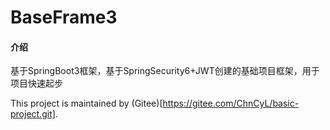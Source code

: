# BaseFrame3

#### 介绍
基于SpringBoot3框架，基于SpringSecurity6+JWT创建的基础项目框架，用于项目快速起步

This project is maintained by (Gitee)[https://gitee.com/ChnCyL/basic-project.git].
